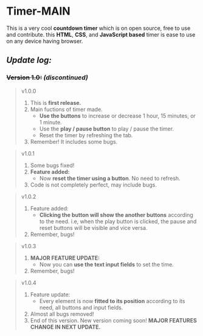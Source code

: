 # **Timer-MAIN**

This is a very cool **countdown timer** which is on open source, free to use and contribute.
this **HTML**, **CSS**, and **JavaScript based** timer is ease to use on any device having browser.

## **_Update log:_**

### ~~Version 1.0:~~ _(discontinued)_

> v1.0.0 
> 1. This is **first release.** 
> 2. Main fuctions of timer made.
>    - **Use the buttons** to increase or decrease 1 hour, 15 minutes, or 1 minute.
>    - Use the **play / pause button** to play / pause the timer.
>    - Reset the timer by refreshing the tab.
> 3. Remember! It includes some bugs.

> v1.0.1
> 1. Some bugs fixed!
> 2. **Feature added:** 
>    - Now **reset the timer using a button**. No need to refresh.
> 3. Code is not completely perfect, may include bugs.

> v1.0.2
> 1. Feature added:
>    - **Clicking the button will show the another buttons** according to the need. i.e, when the play button is clicked, the pause and reset buttons will be visible and vice versa. 
> 2. Remember, bugs!

> v1.0.3
> 1. **MAJOR FEATURE UPDATE:**
>    - Now you can **use the text input fields** to set the time. 
> 2. Remember, bugs!

> v1.0.4
> 1. Feature update:
>    - Every element is now **fitted to its position** according to its need, all buttons and input fields.
> 2. Almost all bugs removed!
> 3. End of this version. New version coming soon! **MAJOR FEATURES CHANGE IN NEXT UPDATE.** 

